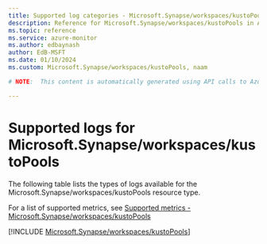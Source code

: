 ```yaml
---
title: Supported log categories - Microsoft.Synapse/workspaces/kustoPools
description: Reference for Microsoft.Synapse/workspaces/kustoPools in Azure Monitor Logs.
ms.topic: reference
ms.service: azure-monitor
ms.author: edbaynash
author: EdB-MSFT
ms.date: 01/10/2024
ms.custom: Microsoft.Synapse/workspaces/kustoPools, naam

# NOTE:  This content is automatically generated using API calls to Azure. Any edits made on these files will be overwritten in the next run of the script. 

---
```





# Supported logs for Microsoft.Synapse/workspaces/kustoPools  
The following table lists the types of logs available for the Microsoft.Synapse/workspaces/kustoPools resource type.
  
  
  
For a list of supported metrics, see [Supported metrics - Microsoft.Synapse/workspaces/kustoPools](../supported-metrics/microsoft-synapse-workspaces-kustopools-metrics.md)  
  

  
[!INCLUDE [Microsoft.Synapse/workspaces/kustoPools](./includes/microsoft-synapse-workspaces-kustopools-logs-include.md)]  
  
  

